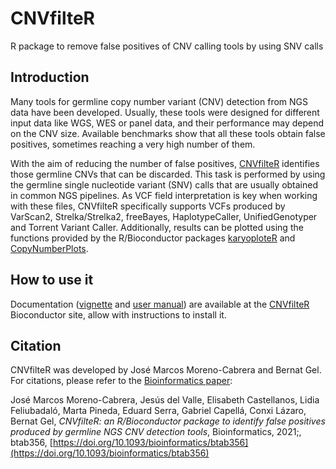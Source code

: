 # CNVfilteR
R package to remove false positives of CNV calling tools by using SNV calls


## Introduction

Many tools for germline copy number variant (CNV) detection 
from NGS data have been developed. Usually, these tools were 
designed for different input data like WGS, WES or
panel data, and their performance may depend on the CNV size. Available
benchmarks show that all these tools obtain false positives, sometimes 
reaching a very high number of them.

With the aim of reducing the number of false positives,
[CNVfilteR](http://bioconductor.org/packages/CNVfilteR) identifies those 
germline CNVs that can be discarded. This task is performed by using the 
germline single nucleotide variant (SNV) calls that are usually 
obtained in common NGS pipelines. As VCF field interpretation is key 
when working with these files, CNVfilteR specifically supports 
VCFs produced by VarScan2, Strelka/Strelka2, freeBayes, HaplotypeCaller, 
UnifiedGenotyper and Torrent Variant Caller. Additionally, results can be 
plotted using the functions provided by the R/Bioconductor packages
[karyoploteR](http://bioconductor.org/packages/karyoploteR/) and 
[CopyNumberPlots](http://bioconductor.org/packages/CopyNumberPlots/).




## How to use it

Documentation ([vignette](http://bioconductor.org/packages/devel/bioc/vignettes/CNVfilteR/inst/doc/CNVfilteR.html) and [user manual](http://bioconductor.org/packages/devel/bioc/manuals/CNVfilteR/man/CNVfilteR.pdf)) are available at the [CNVfilteR](http://bioconductor.org/packages/CNVfilteR) 
Bioconductor site, allow with instructions to install it.


## Citation

CNVfilteR was developed by José Marcos Moreno-Cabrera and Bernat Gel. For citations,
please refer to the [Bioinformatics paper](https://academic.oup.com/bioinformatics/advance-article/doi/10.1093/bioinformatics/btab356/6275259): 

José Marcos Moreno-Cabrera, Jesús del Valle, Elisabeth Castellanos, Lidia Feliubadaló, Marta Pineda, Eduard Serra, Gabriel Capellá, Conxi Lázaro, Bernat Gel, *CNVfilteR: an R/Bioconductor package to identify false positives produced by germline NGS CNV detection tools*, Bioinformatics, 2021;, btab356, [https://doi.org/10.1093/bioinformatics/btab356](https://doi.org/10.1093/bioinformatics/btab356)


